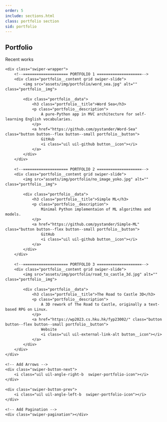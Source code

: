 ```yaml
---
order: 5
include: sections.html
class: portfolio section
sid: portfolio
---
```


<h2 class="section__title">Portfolio</h2>
<span class="section__subtitle">Recent works</span>

<div class="portfolio__container container swiper-container">

    <div class="swiper-wrapper">
        <!--==================== PORTFOLIO 1 ====================-->
        <div class="portfolio__content grid swiper-slide">
            <img src="assets/img/portfolio/word_sea.jpg" alt="" class="portfolio__img">

            <div class="portfolio__data">
                <h3 class="portfolio__title">Word Sea</h3>
                <p class="portfolio__description">
                    A pure-Python app in MVC architecture for self-learning English vocabularies.
                </p>
                <a href="https://github.com/pystander/Word-Sea" class="button button--flex button--small portfolio__button">
                    GitHub
                    <i class="uil uil-github button__icon"></i>
                </a>
            </div>
        </div>

        <!--==================== PORTFOLIO 2 ====================-->
        <div class="portfolio__content grid swiper-slide">
            <img src="assets/img/portfolio/no_image_yoko.jpg" alt="" class="portfolio__img">

            <div class="portfolio__data">
                <h3 class="portfolio__title">Simple ML</h3>
                <p class="portfolio__description">
                    Minimal Python implementaion of ML algorithms and models.
                </p>
                <a href="https://github.com/pystander/Simple-ML" class="button button--flex button--small portfolio__button">
                    GitHub
                    <i class="uil uil-github button__icon"></i>
                </a>
            </div>
        </div>

        <!--==================== PORTFOLIO 3 ====================-->
        <div class="portfolio__content grid swiper-slide">
            <img src="assets/img/portfolio/road_to_castle_3d.jpg" alt="" class="portfolio__img">

            <div class="portfolio__data">
                <h3 class="portfolio__title">The Road to Castle 3D</h3>
                <p class="portfolio__description">
                    A 3D rework of The Road to Castle, originally a text-based RPG on Linux.
                </p>
                <a href="https://wp2023.cs.hku.hk/fyp23002/" class="button button--flex button--small portfolio__button">
                    Website
                    <i class="uil uil-external-link-alt button__icon"></i>
                </a>
            </div>
        </div>
    </div>

    <!-- Add Arrows -->
    <div class="swiper-button-next">
        <i class="uil uil-angle-right-b  swiper-portfolio-icon"></i>
    </div>

    <div class="swiper-button-prev">
        <i class="uil uil-angle-left-b  swiper-portfolio-icon"></i>
    </div>

    <!-- Add Pagination -->
    <div class="swiper-pagination"></div>
</div>
